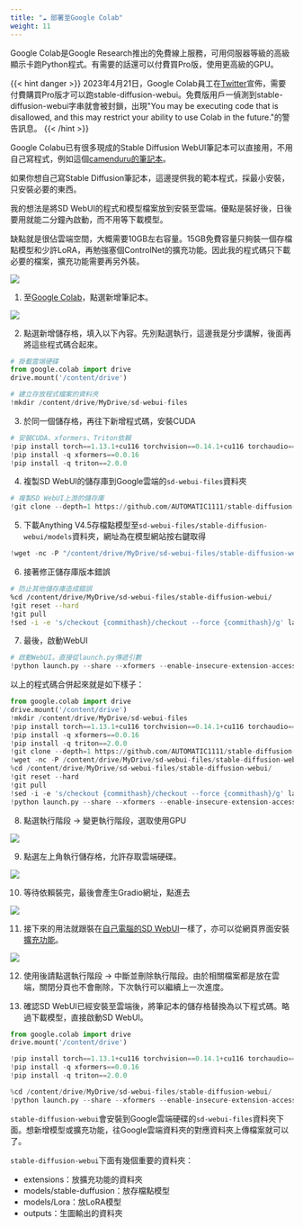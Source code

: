 ```yaml
---
title: "☁️ 部署至Google Colab"
weight: 11
---
```


Google Colab是Google Research推出的免費線上服務，可用伺服器等級的高級顯示卡跑Python程式。有需要的話還可以付費買Pro版，使用更高級的GPU。

{{< hint danger >}}
2023年4月21日，Google Colab員工在[Twitter](https://twitter.com/thechrisperry/status/1649189902079381505)宣佈，需要付費購買Pro版才可以跑stable-diffusion-webui。免費版用戶一偵測到stable-diffusion-webui字串就會被封鎖，出現"You may be executing code that is disallowed, and this may restrict your ability to use Colab in the future."的警告訊息。
{{< /hint >}}

Google Colabu已有很多現成的Stable Diffusion WebUI筆記本可以直接用，不用自己寫程式，例如這個[camenduru的筆記本](https://ivonblog.com/posts/google-colab-stable-diffusion-webui/)。

如果你想自己寫Stable Diffusion筆記本，這邊提供我的範本程式，採最小安裝，只安裝必要的東西。

我的想法是將SD WebUI的程式和模型檔案放到安裝至雲端。優點是裝好後，日後要用就能二分鐘內啟動，而不用等下載模型。

缺點就是很佔雲端空間，大概需要10GB左右容量。15GB免費容量只夠裝一個存檔點模型和少許LoRA，再勉強塞個ControlNet的擴充功能。因此我的程式碼只下載必要的檔案，擴充功能需要再另外裝。

![](../../images/deploy-to-google-colab-1.webp)

1. 至[Google Colab](https://colab.research.google.com/)，點選新增筆記本。

![](../../images/deploy-to-google-colab-2.webp)

2. 點選新增儲存格，填入以下內容。先別點選執行，這邊我是分步講解，後面再將這些程式碼合起來。
```python
# 掛載雲端硬碟
from google.colab import drive
drive.mount('/content/drive')

# 建立存放程式檔案的資料夾
!mkdir /content/drive/MyDrive/sd-webui-files
```

3. 於同一個儲存格，再往下新增程式碼，安裝CUDA
```python
# 安裝CUDA、xformers、Triton依賴
!pip install torch==1.13.1+cu116 torchvision==0.14.1+cu116 torchaudio==0.13.1 --extra-index-url https://download.pytorch.org/whl/cu116 -U
!pip install -q xformers==0.0.16
!pip install -q triton==2.0.0
```

4. 複製SD WebUI的儲存庫到Google雲端的`sd-webui-files`資料夾
```python
# 複製SD WebUI上游的儲存庫
!git clone --depth=1 https://github.com/AUTOMATIC1111/stable-diffusion-webui.git /content/drive/MyDrive/sd-webui-files/stable-diffusion-webui
```

5. 下載Anything V4.5存檔點模型至`sd-webui-files/stable-diffusion-webui/models`資料夾，網址為在模型網站按右鍵取得
```python
!wget -nc -P "/content/drive/MyDrive/sd-webui-files/stable-diffusion-webui/models/Stable-diffusion" "https://huggingface.co/andite/anything-v4.0/resolve/main/anything-v4.5-pruned.safetensors"
```

6. 接著修正儲存庫版本錯誤
```bash
# 防止其他儲存庫造成錯誤
%cd /content/drive/MyDrive/sd-webui-files/stable-diffusion-webui/
!git reset --hard
!git pull
!sed -i -e 's/checkout {commithash}/checkout --force {commithash}/g' launch.py
```

7. 最後，啟動WebUI
```python
# 啟動WebUI。直接從launch.py傳遞引數
!python launch.py --share --xformers --enable-insecure-extension-access --theme light
```

以上的程式碼合併起來就是如下樣子：
```python
from google.colab import drive
drive.mount('/content/drive')
!mkdir /content/drive/MyDrive/sd-webui-files
!pip install torch==1.13.1+cu116 torchvision==0.14.1+cu116 torchaudio==0.13.1 --extra-index-url https://download.pytorch.org/whl/cu116 -U
!pip install -q xformers==0.0.16
!pip install -q triton==2.0.0
!git clone --depth=1 https://github.com/AUTOMATIC1111/stable-diffusion-webui.git /content/drive/MyDrive/sd-webui-files/stable-diffusion-webui
!wget -nc -P /content/drive/MyDrive/sd-webui-files/stable-diffusion-webui/models/Stable-diffusion https://huggingface.co/andite/anything-v4.0/resolve/main/anything-v4.5-pruned.safetensors
%cd /content/drive/MyDrive/sd-webui-files/stable-diffusion-webui/
!git reset --hard
!git pull
!sed -i -e 's/checkout {commithash}/checkout --force {commithash}/g' launch.py
!python launch.py --share --xformers --enable-insecure-extension-access --theme light
```

8. 點選執行階段 → 變更執行階段，選取使用GPU

![](../../images/deploy-to-google-colab-3.webp)

9. 點選左上角執行儲存格，允許存取雲端硬碟。

![](../../images/deploy-to-google-colab-4.webp)

10. 等待依賴裝完，最後會產生Gradio網址，點進去

![](../../images/deploy-to-google-colab-5.webp)

11. 接下來的用法就跟裝在[自己電腦的SD WebUI](../features/)一樣了，亦可以從網頁界面安裝[擴充功能](../extensions/)。

![](../../images/deploy-to-google-colab-6.webp)

12. 使用後請點選執行階段 → 中斷並刪除執行階段。由於相關檔案都是放在雲端，關閉分頁也不會刪除，下次執行可以繼續上一次進度。

13. 確認SD WebUI已經安裝至雲端後，將筆記本的儲存格替換為以下程式碼。略過下載模型，直接啟動SD WebUI。
```python
from google.colab import drive
drive.mount('/content/drive')

!pip install torch==1.13.1+cu116 torchvision==0.14.1+cu116 torchaudio==0.13.1 --extra-index-url https://download.pytorch.org/whl/cu116 -U
!pip install -q xformers==0.0.16
!pip install -q triton==2.0.0

%cd /content/drive/MyDrive/sd-webui-files/stable-diffusion-webui/
!python launch.py --share --xformers --enable-insecure-extension-access --theme light
```

`stable-diffusion-webui`會安裝到Google雲端硬碟的`sd-webui-files`資料夾下面。想新增模型或擴充功能，往Google雲端資料夾的對應資料夾上傳檔案就可以了。

`stable-diffusion-webui`下面有幾個重要的資料夾：

- extensions：放擴充功能的資料夾
- models/stable-duffusion：放存檔點模型
- models/Lora：放LoRA模型
- outputs：生圖輸出的資料夾
